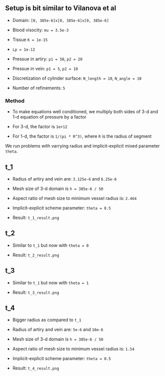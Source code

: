 ## Setup is bit similar to Vilanova et al

- Domain: `[0, 385e-6]x[0, 385e-6]x[0, 385e-6]`

- Blood visocity: `mu = 3.5e-3`

- Tissue `K = 1e-15`

- `Lp = 1e-12`

- Pressue in artiry: `p1 = 50`, `p2 = 20`

- Pressue in vein: `p1 = 5`, `p2 = 10`

- Discretization of cylinder surface: `N_length = 10`, `N_angle = 10`

- Number of refinements: `5`

### Method

- To make equations well conditioned, we multiply both sides of 3-d and 1-d equation of pressure by a factor

- For 3-d, the factor is `1e+12`

- For 1-d, the factor is `1/(pi * R^3)`, where `R` is the radius of segment

We run problems with varrying radius and implicit-explicit mixed parameter `theta`.

## t_1

- Radius of artiry and vein are: `3.125e-6` and `6.25e-6`

- Mesh size of 3-d domain is `h = 385e-6 / 50`

- Aspect ratio of mesh size to minimum vessel radius is: `2.464`

- Implicit-explicit scheme parameter: `theta = 0.5`

- Result: `t_1_result.png`

## t_2

- Similar to `t_1` but now with `theta = 0`

- Result: `t_2_result.png`

## t_3

- Similar to `t_1` but now with `theta = 1`

- Result: `t_3_result.png`

## t_4

- Bigger radius as compared to `t_1`

- Radius of artiry and vein are: `5e-6` and `10e-6`

- Mesh size of 3-d domain is `h = 385e-6 / 50`

- Aspect ratio of mesh size to minimum vessel radius is: `1.54`

- Implicit-explicit scheme parameter: `theta = 0.5`

- Result: `t_4_result.png`
